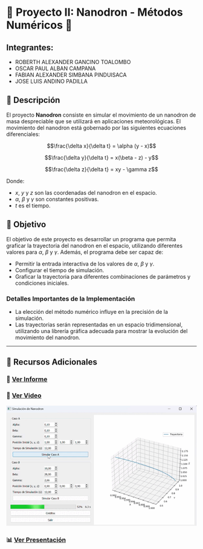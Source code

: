 # 🚁 Proyecto II: Nanodron - Métodos Numéricos 🌟

## Integrantes:
- ROBERTH ALEXANDER GANCINO TOALOMBO
- OSCAR PAUL ALBAN CAMPANA
- FABIAN ALEXANDER SIMBANA PINDUISACA
- JOSE LUIS ANDINO PADILLA

## 📖 Descripción
El proyecto **Nanodron** consiste en simular el movimiento de un nanodron de masa despreciable que se utilizará en aplicaciones meteorológicas. El movimiento del nanodron está gobernado por las siguientes ecuaciones diferenciales:

$$\frac{\delta x}{\delta t} = \alpha (y - x)$$

$$\frac{\delta y}{\delta t} = x(\beta - z) - y$$

$$\frac{\delta z}{\delta t} = xy - \gamma z$$

Donde:
- $x$, $y$ y $z$ son las coordenadas del nanodron en el espacio.
- $\alpha$, $\beta$ y $\gamma$ son constantes positivas.
- $t$ es el tiempo.

## 🎯 Objetivo
El objetivo de este proyecto es desarrollar un programa que permita graficar la trayectoria del nanodron en el espacio, utilizando diferentes valores para $\alpha$, $\beta$ y $\gamma$. Además, el programa debe ser capaz de:
- Permitir la entrada interactiva de los valores de $\alpha$, $\beta$ y $\gamma$.
- Configurar el tiempo de simulación.
- Graficar la trayectoria para diferentes combinaciones de parámetros y condiciones iniciales.

### Detalles Importantes de la Implementación
- La elección del método numérico influye en la precisión de la simulación.
- Las trayectorias serán representadas en un espacio tridimensional, utilizando una librería gráfica adecuada para mostrar la evolución del movimiento del nanodron.

---

## 📂 Recursos Adicionales

### 📝 [Ver Informe](Informe.pdf)
### 🎥 [Ver Video](sources/video.mp4)
![Ver Video](sources/corto.gif)
### 📊 [Ver Presentación](https://gamma.app/docs/Untitled-tdepsfeo0f12che?mode=doc)

